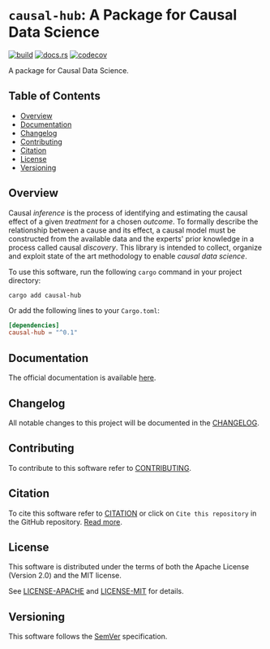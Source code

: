 # `causal-hub`: A Package for Causal Data Science

[![build](https://github.com/AlessioZanga/causal-hub/actions/workflows/build.yml/badge.svg?branch=main)](https://github.com/AlessioZanga/causal-hub/actions/workflows/build.yml)
[![docs.rs](https://img.shields.io/docsrs/causal-hub)](https://docs.rs/causal-hub)
[![codecov](https://codecov.io/gh/AlessioZanga/causal-hub/branch/main/graph/badge.svg?token=n1VZoqizYC)](https://codecov.io/gh/AlessioZanga/causal-hub)

A package for Causal Data Science.

## Table of Contents

- [Overview](#overview)
- [Documentation](#documentation)
- [Changelog](#changelog)
- [Contributing](#contributing)
- [Citation](#citation)
- [License](#license)
- [Versioning](#versioning)

## Overview

Causal _inference_ is the process of identifying and estimating the causal effect of a given _treatment_ for a chosen _outcome_. To formally describe the relationship between a cause and its effect, a causal model must be constructed from the available data and the experts' prior knowledge in a process called causal _discovery_. This library is intended to collect, organize and exploit state of the art methodology to enable _causal data science_.

To use this software, run the following `cargo` command in your project directory:

    cargo add causal-hub

Or add the following lines to your `Cargo.toml`:

```toml
[dependencies]
causal-hub = "^0.1"
```

## Documentation

The official documentation is available [here](https://docs.rs/causal-hub).

## Changelog

All notable changes to this project will be documented in the [CHANGELOG](./CHANGELOG.md).

## Contributing

To contribute to this software refer to [CONTRIBUTING](./.github/CONTRIBUTING.md).

## Citation

To cite this software refer to [CITATION](./CITATION.cff) or click on `Cite this repository` in the GitHub repository. [Read more](https://citation-file-format.github.io).

## License

This software is distributed under the terms of both the Apache License (Version 2.0) and the MIT license.

See [LICENSE-APACHE](./LICENSE-APACHE) and [LICENSE-MIT](./LICENSE-MIT) for details.

## Versioning

This software follows the [SemVer](https://semver.org/spec/v2.0.0.html) specification.
